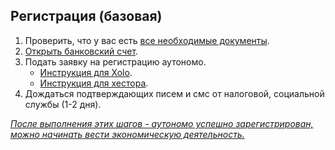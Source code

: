 ## Регистрация (базовая)

1. Проверить, что у вас есть [все необходимые документы](#необходимые-документы-для-регистрации-autónomo).
2. [Открыть банковский счет](#банковский-счет-для-аутономо).
3. Подать заявку на регистрацию аутономо.
   - [Инструкция для Xolo](#регистрация-autónomo-xolo).
   - [Инструкция для хестора](#регистрация-autónomo-хестор).
4. Дождаться подтверждающих писем и смс от налоговой, социальной службы (1-2 дня).

*<u>После выполнения этих шагов - аутономо успешно зарегистрирован, можно начинать вести экономическую деятельность.
</u>*
